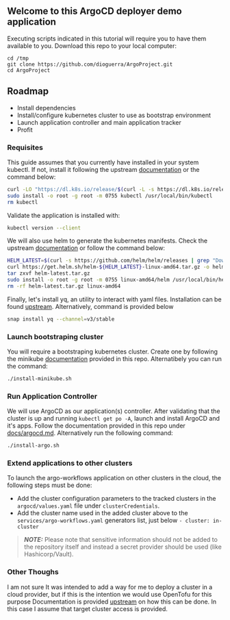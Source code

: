 ## Welcome to this ArgoCD deployer demo application
Executing scripts indicated in this tutorial will require you to have them
available to you. Download this repo to your local computer:
```
cd /tmp
git clone https://github.com/dioguerra/ArgoProject.git
cd ArgoProject
```

## Roadmap
  * Install dependencies
  * Install/configure kubernetes cluster to use as bootstrap environment
  * Launch application controller and main application tracker
  * Profit

### Requisites
This guide assumes that you currently have installed in your system kubectl.
If not, install it following the upstream [documentation](https://kubernetes.io/docs/tasks/tools/) or the command below:
```bash
curl -LO "https://dl.k8s.io/release/$(curl -L -s https://dl.k8s.io/release/stable.txt)/bin/linux/amd64/kubectl"
sudo install -o root -g root -m 0755 kubectl /usr/local/bin/kubectl
rm kubectl
```

Validate the application is installed with:
```bash
kubectl version --client
```

We will also use helm to generate the kubernetes manifests. Check the upstream
[documentation](https://helm.sh/docs/intro/install/) or follow the command below:
```bash
HELM_LATEST=$(curl -s https://github.com/helm/helm/releases | grep "Download Helm" | grep -oE "v[0-9]+\.[0-9]+\.[0-9]+\." | head -n1 | rev | cut -c2- | rev)
curl https://get.helm.sh/helm-${HELM_LATEST}-linux-amd64.tar.gz -o helm-latest.tar.gz
tar zxvf helm-latest.tar.gz
sudo install -o root -g root -m 0755 linux-amd64/helm /usr/local/bin/helm
rm -rf helm-latest.tar.gz linux-amd64
```

Finally, let's install yq, an utility to interact with yaml files. Installation can be found
[upstream](https://mikefarah.gitbook.io/yq/v/v3.x/). Alternatively, command is provided below
```bash
snap install yq --channel=v3/stable
```

### Launch bootstraping cluster
You will require a bootstraping kubernetes cluster. Create one by following the 
minikube [documentation](https://github.com/dioguerra/ArgoProject/blob/main/docs/minikube.md) provided in this repo.
Alternatibely you can run the command:
```bash
./install-minikube.sh
```

### Run Application Controller
We will use ArgoCD as our application(s) controller. After validating that the
cluster is up and running `kubectl get po -A`, launch and install ArgoCD and
it's apps. Follow the documentation provided in this repo under [docs/argocd.md](https://github.com/dioguerra/ArgoProject/blob/main/docs/argocd.md).
Alternatively run the following command:
```bash
./install-argo.sh
```

### Extend applications to other clusters
To launch the argo-workflows application on other clusters in the cloud,
the following steps must be done:
* Add the cluster configuration parameters to the tracked clusters
in the `argocd/values.yaml` file under `clusterCredentials`.
* Add the cluster name used in the added cluster above to the
`services/argo-workflows.yaml` generators list, just below `- cluster: in-cluster`

> **_NOTE:_**  Please note that sensitive information should not be added to the
repository itself and instead a secret provider should be used (like Hashicorp/Vault).

### Other Thoughs
I am not sure It was intended to add a way for me to deploy a cluster in
a cloud provider, but if this is the intention we would use OpenTofu for this purpose
Documentation is provided [upstream](https://developer.hashicorp.com/terraform/tutorials/kubernetes) on how this can be done.
In this case I assume that target cluster access is provided.